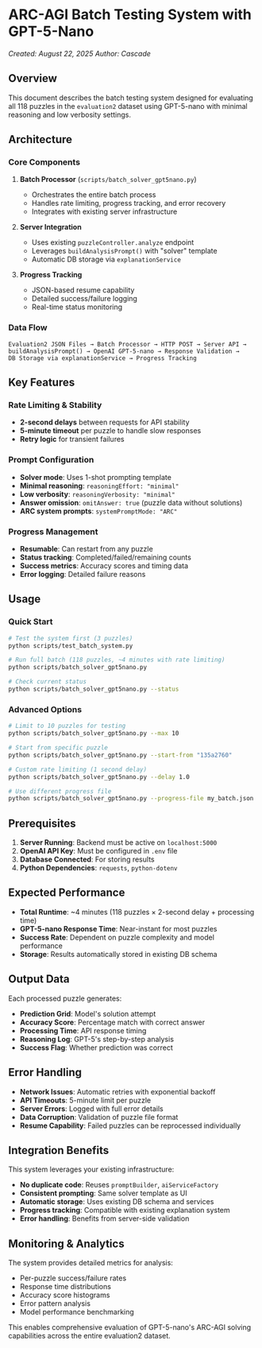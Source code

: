 # ARC-AGI Batch Testing System with GPT-5-Nano

*Created: August 22, 2025*
*Author: Cascade*

## Overview

This document describes the batch testing system designed for evaluating all 118 puzzles in the `evaluation2` dataset using GPT-5-nano with minimal reasoning and low verbosity settings.

## Architecture

### Core Components

1. **Batch Processor** (`scripts/batch_solver_gpt5nano.py`)
   - Orchestrates the entire batch process
   - Handles rate limiting, progress tracking, and error recovery
   - Integrates with existing server infrastructure

2. **Server Integration** 
   - Uses existing `puzzleController.analyze` endpoint
   - Leverages `buildAnalysisPrompt()` with "solver" template
   - Automatic DB storage via `explanationService`

3. **Progress Tracking**
   - JSON-based resume capability
   - Detailed success/failure logging
   - Real-time status monitoring

### Data Flow

```
Evaluation2 JSON Files → Batch Processor → HTTP POST → Server API → 
buildAnalysisPrompt() → OpenAI GPT-5-nano → Response Validation → 
DB Storage via explanationService → Progress Tracking
```

## Key Features

### Rate Limiting & Stability
- **2-second delays** between requests for API stability
- **5-minute timeout** per puzzle to handle slow responses
- **Retry logic** for transient failures

### Prompt Configuration
- **Solver mode**: Uses 1-shot prompting template
- **Minimal reasoning**: `reasoningEffort: "minimal"`
- **Low verbosity**: `reasoningVerbosity: "minimal"`
- **Answer omission**: `omitAnswer: true` (puzzle data without solutions)
- **ARC system prompts**: `systemPromptMode: "ARC"`

### Progress Management
- **Resumable**: Can restart from any puzzle
- **Status tracking**: Completed/failed/remaining counts
- **Success metrics**: Accuracy scores and timing data
- **Error logging**: Detailed failure reasons

## Usage

### Quick Start
```bash
# Test the system first (3 puzzles)
python scripts/test_batch_system.py

# Run full batch (118 puzzles, ~4 minutes with rate limiting)
python scripts/batch_solver_gpt5nano.py

# Check current status
python scripts/batch_solver_gpt5nano.py --status
```

### Advanced Options
```bash
# Limit to 10 puzzles for testing
python scripts/batch_solver_gpt5nano.py --max 10

# Start from specific puzzle
python scripts/batch_solver_gpt5nano.py --start-from "135a2760"

# Custom rate limiting (1 second delay)
python scripts/batch_solver_gpt5nano.py --delay 1.0

# Use different progress file
python scripts/batch_solver_gpt5nano.py --progress-file my_batch.json
```

## Prerequisites

1. **Server Running**: Backend must be active on `localhost:5000`
2. **OpenAI API Key**: Must be configured in `.env` file
3. **Database Connected**: For storing results
4. **Python Dependencies**: `requests`, `python-dotenv`

## Expected Performance

- **Total Runtime**: ~4 minutes (118 puzzles × 2-second delay + processing time)
- **GPT-5-nano Response Time**: Near-instant for most puzzles
- **Success Rate**: Dependent on puzzle complexity and model performance
- **Storage**: Results automatically stored in existing DB schema

## Output Data

Each processed puzzle generates:
- **Prediction Grid**: Model's solution attempt
- **Accuracy Score**: Percentage match with correct answer
- **Processing Time**: API response timing
- **Reasoning Log**: GPT-5's step-by-step analysis
- **Success Flag**: Whether prediction was correct

## Error Handling

- **Network Issues**: Automatic retries with exponential backoff
- **API Timeouts**: 5-minute limit per puzzle
- **Server Errors**: Logged with full error details
- **Data Corruption**: Validation of puzzle file format
- **Resume Capability**: Failed puzzles can be reprocessed individually

## Integration Benefits

This system leverages your existing infrastructure:
- **No duplicate code**: Reuses `promptBuilder`, `aiServiceFactory`
- **Consistent prompting**: Same solver template as UI
- **Automatic storage**: Uses existing DB schema and services
- **Progress tracking**: Compatible with existing explanation system
- **Error handling**: Benefits from server-side validation

## Monitoring & Analytics

The system provides detailed metrics for analysis:
- Per-puzzle success/failure rates
- Response time distributions
- Accuracy score histograms
- Error pattern analysis
- Model performance benchmarking

This enables comprehensive evaluation of GPT-5-nano's ARC-AGI solving capabilities across the entire evaluation2 dataset.

